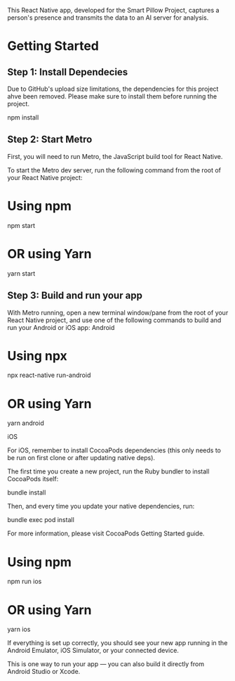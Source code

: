 This React Native app, developed for the Smart Pillow Project, captures a person's presence and transmits the data to an AI server for analysis.
# Getting Started
## Step 1: Install Dependecies

Due to GitHub's upload size limitations, the dependencies for this project ahve been removed. Please make sure to install them before running the project.

npm install

## Step 2: Start Metro

First, you will need to run Metro, the JavaScript build tool for React Native.

To start the Metro dev server, run the following command from the root of your React Native project:

# Using npm
npm start

# OR using Yarn
yarn start

## Step 3: Build and run your app

With Metro running, open a new terminal window/pane from the root of your React Native project, and use one of the following commands to build and run your Android or iOS app:
Android

# Using npx
npx react-native run-android

# OR using Yarn
yarn android

iOS

For iOS, remember to install CocoaPods dependencies (this only needs to be run on first clone or after updating native deps).

The first time you create a new project, run the Ruby bundler to install CocoaPods itself:

bundle install

Then, and every time you update your native dependencies, run:

bundle exec pod install

For more information, please visit CocoaPods Getting Started guide.

# Using npm
npm run ios

# OR using Yarn
yarn ios

If everything is set up correctly, you should see your new app running in the Android Emulator, iOS Simulator, or your connected device.

This is one way to run your app — you can also build it directly from Android Studio or Xcode.
